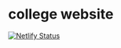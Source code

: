 # college website
 
[![Netlify Status](https://api.netlify.com/api/v1/badges/bd97fbc3-6e2e-4a04-bc70-669e48431407/deploy-status)](https://app.netlify.com/sites/eduwardclone/deploys)

